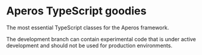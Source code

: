 # Aperos TypeScript goodies

The most essential TypeScript classes for the Aperos framework.

The development branch can contain experimental code that is under
active development and should not be used for production environments.
